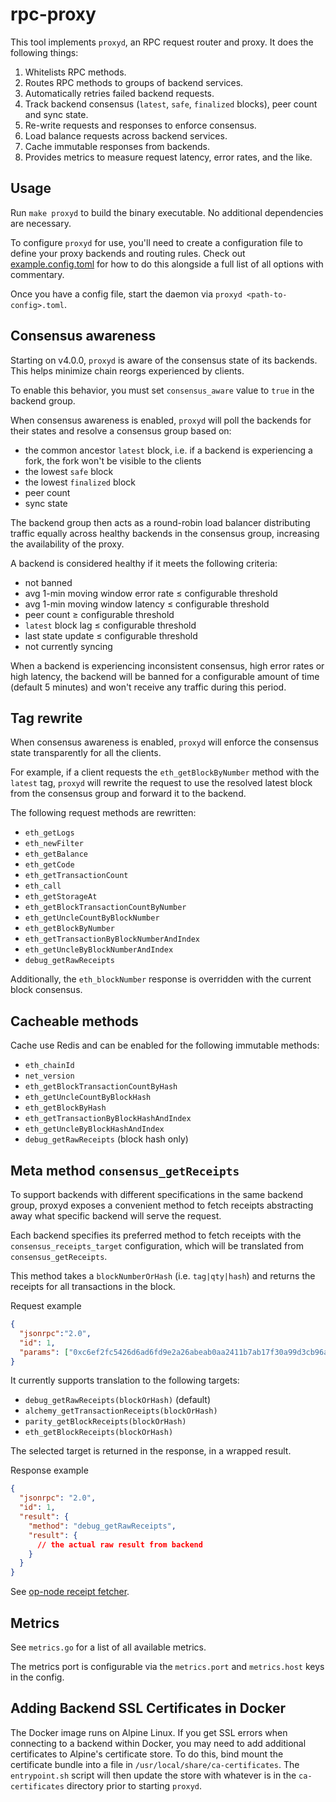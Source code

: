 # rpc-proxy

This tool implements `proxyd`, an RPC request router and proxy. It does the following things:

1. Whitelists RPC methods.
2. Routes RPC methods to groups of backend services.
3. Automatically retries failed backend requests.
4. Track backend consensus (`latest`, `safe`, `finalized` blocks), peer count and sync state.
5. Re-write requests and responses to enforce consensus.
6. Load balance requests across backend services.
7. Cache immutable responses from backends.
8. Provides metrics to measure request latency, error rates, and the like.


## Usage

Run `make proxyd` to build the binary executable. No additional dependencies are necessary.

To configure `proxyd` for use, you'll need to create a configuration file to define your proxy backends and routing rules.  Check out [example.config.toml](./example.config.toml) for how to do this alongside a full list of all options with commentary.

Once you have a config file, start the daemon via `proxyd <path-to-config>.toml`.


## Consensus awareness

Starting on v4.0.0, `proxyd` is aware of the consensus state of its backends. This helps minimize chain reorgs experienced by clients.

To enable this behavior, you must set `consensus_aware` value to `true` in the backend group.

When consensus awareness is enabled, `proxyd` will poll the backends for their states and resolve a consensus group based on:
* the common ancestor `latest` block, i.e. if a backend is experiencing a fork, the fork won't be visible to the clients
* the lowest `safe` block
* the lowest `finalized` block
* peer count
* sync state

The backend group then acts as a round-robin load balancer distributing traffic equally across healthy backends in the consensus group, increasing the availability of the proxy.

A backend is considered healthy if it meets the following criteria:
* not banned
* avg 1-min moving window error rate ≤ configurable threshold
* avg 1-min moving window latency ≤ configurable threshold
* peer count ≥ configurable threshold
* `latest` block lag ≤ configurable threshold
* last state update ≤ configurable threshold
* not currently syncing

When a backend is experiencing inconsistent consensus, high error rates or high latency,
the backend will be banned for a configurable amount of time (default 5 minutes)
and won't receive any traffic during this period.


## Tag rewrite

When consensus awareness is enabled, `proxyd` will enforce the consensus state transparently for all the clients.

For example, if a client requests the `eth_getBlockByNumber` method with the `latest` tag,
`proxyd` will rewrite the request to use the resolved latest block from the consensus group
and forward it to the backend.

The following request methods are rewritten:
* `eth_getLogs`
* `eth_newFilter`
* `eth_getBalance`
* `eth_getCode`
* `eth_getTransactionCount`
* `eth_call`
* `eth_getStorageAt`
* `eth_getBlockTransactionCountByNumber`
* `eth_getUncleCountByBlockNumber`
* `eth_getBlockByNumber`
* `eth_getTransactionByBlockNumberAndIndex`
* `eth_getUncleByBlockNumberAndIndex`
* `debug_getRawReceipts`

Additionally, the `eth_blockNumber` response is overridden with the current block consensus.


## Cacheable methods

Cache use Redis and can be enabled for the following immutable methods:

* `eth_chainId`
* `net_version`
* `eth_getBlockTransactionCountByHash`
* `eth_getUncleCountByBlockHash`
* `eth_getBlockByHash`
* `eth_getTransactionByBlockHashAndIndex`
* `eth_getUncleByBlockHashAndIndex`
* `debug_getRawReceipts` (block hash only)

## Meta method `consensus_getReceipts`

To support backends with different specifications in the same backend group,
proxyd exposes a convenient method to fetch receipts abstracting away
what specific backend will serve the request.

Each backend specifies its preferred method to fetch receipts with the `consensus_receipts_target` configuration,
which will be translated from `consensus_getReceipts`.

This method takes a `blockNumberOrHash` (i.e. `tag|qty|hash`)
and returns the receipts for all transactions in the block.

Request example
```json
{
  "jsonrpc":"2.0",
  "id": 1,
  "params": ["0xc6ef2fc5426d6ad6fd9e2a26abeab0aa2411b7ab17f30a99d3cb96aed1d1055b"]
}
```

It currently supports translation to the following targets:
* `debug_getRawReceipts(blockOrHash)` (default)
* `alchemy_getTransactionReceipts(blockOrHash)`
* `parity_getBlockReceipts(blockOrHash)`
* `eth_getBlockReceipts(blockOrHash)`

The selected target is returned in the response, in a wrapped result.

Response example
```json
{
  "jsonrpc": "2.0",
  "id": 1,
  "result": {
    "method": "debug_getRawReceipts",
    "result": {
      // the actual raw result from backend
    }
  }
}
```

See [op-node receipt fetcher](https://github.com/ethereum-optimism/optimism/blob/186e46a47647a51a658e699e9ff047d39444c2de/op-node/sources/receipts.go#L186-L253).


## Metrics

See `metrics.go` for a list of all available metrics.

The metrics port is configurable via the `metrics.port` and `metrics.host` keys in the config.

## Adding Backend SSL Certificates in Docker

The Docker image runs on Alpine Linux. If you get SSL errors when connecting to a backend within Docker, you may need to add additional certificates to Alpine's certificate store. To do this, bind mount the certificate bundle into a file in `/usr/local/share/ca-certificates`. The `entrypoint.sh` script will then update the store with whatever is in the `ca-certificates` directory prior to starting `proxyd`.
